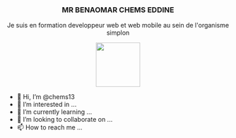 
   <H3 align="center"> MR BENAOMAR CHEMS EDDINE</H3>
    <p align="center">Je suis en formation developpeur web et web mobile au sein de l'organisme simplon</P>
    <p align="center">
     <img src="https://github.com/chems13/chems13/assets/134854267/17cfd667-74e5-4d11-a19c-cc84b3ac7fee" style="width:100px">
    </p>


- 👋 Hi, I’m @chems13
- 👀 I’m interested in ...
- 🌱 I’m currently learning ...
- 💞️ I’m looking to collaborate on ...
- 📫 How to reach me ...

<!---
chems13/chems13 is a ✨ special ✨ repository because its `README.md` (this file) appears on your GitHub profile.
You can click the Preview link to take a look at your changes.
--->
